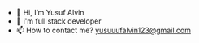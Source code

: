 - 👋 Hi, I’m Yusuf Alvin
- 👀 i'm full stack developer
- 📫 How to contact me? 
      yusuuufalvin123@gmail.com

<!---
AlvinzYusuf/AlvinzYusuf is a ✨ special ✨ repository because its `README.md` (this file) appears on your GitHub profile.
You can click the Preview link to take a look at your changes.
--->
